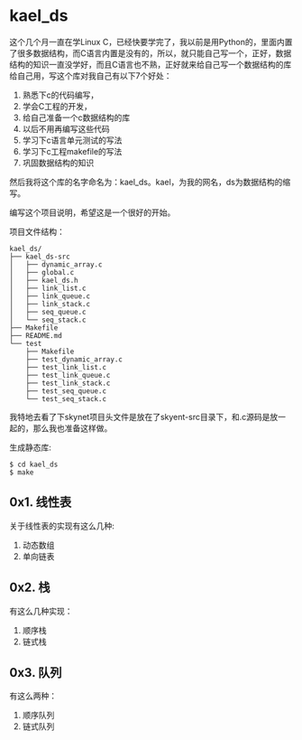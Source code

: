 # kael_ds

这个几个月一直在学Linux C，已经快要学完了，我以前是用Python的，里面内置了很多数据结构，而C语言内置是没有的，所以，就只能自己写一个，正好，数据结构的知识一直没学好，而且C语言也不熟，正好就来给自己写一个数据结构的库给自己用，写这个库对我自己有以下7个好处：
1. 熟悉下c的代码编写，
2. 学会C工程的开发，
3. 给自己准备一个c数据结构的库
4. 以后不用再编写这些代码
5. 学习下c语言单元测试的写法
6. 学习下c工程makefile的写法
7. 巩固数据结构的知识

然后我将这个库的名字命名为：kael_ds。kael，为我的网名，ds为数据结构的缩写。

编写这个项目说明，希望这是一个很好的开始。

项目文件结构：
```
kael_ds/
├── kael_ds-src
│   ├── dynamic_array.c
│   ├── global.c
│   ├── kael_ds.h
│   ├── link_list.c
│   ├── link_queue.c
│   ├── link_stack.c
│   ├── seq_queue.c
│   └── seq_stack.c
├── Makefile
├── README.md
└── test
    ├── Makefile
    ├── test_dynamic_array.c
    ├── test_link_list.c
    ├── test_link_queue.c
    ├── test_link_stack.c
    ├── test_seq_queue.c
    └── test_seq_stack.c
```
我特地去看了下skynet项目头文件是放在了skyent-src目录下，和.c源码是放一起的，那么我也准备这样做。


生成静态库:
```
$ cd kael_ds
$ make
```


## 0x1. 线性表

关于线性表的实现有这么几种:
1. 动态数组
2. 单向链表

## 0x2. 栈

有这么几种实现：
1. 顺序栈
2. 链式栈


## 0x3. 队列

有这么两种：
1. 顺序队列
2. 链式队列
